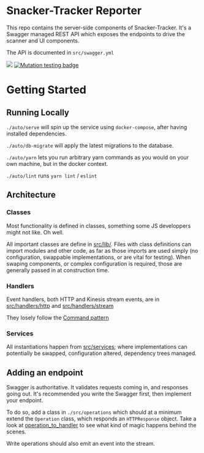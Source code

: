 # Snacker-Tracker Reporter

This repo contains the server-side components of Snacker-Tracker. It's a Swagger
managed REST API which exposes the endpoints to drive the scanner and UI components.

The API is documented in `src/swagger.yml`

<a href="https://codeclimate.com/github/snacker-tracker/reporter/maintainability"><img src="https://api.codeclimate.com/v1/badges/653ebd9271d102bcb81c/maintainability" /></a> [![Mutation testing badge](https://img.shields.io/endpoint?style=flat&url=https%3A%2F%2Fbadge-api.stryker-mutator.io%2Fgithub.com%2Fsnacker-tracker%2Freporter%2Fmaster)](https://dashboard.stryker-mutator.io/reports/github.com/snacker-tracker/reporter/master)

# Getting Started

## Running Locally

`./auto/serve` will spin up the service using `docker-compose`, after having installed dependencies.

`./auto/db-migrate` will apply the latest migrations to the database.

`./auto/yarn` lets you run arbitrary yarn commands as you would on your own machine, but in the docker context.

`./auto/lint` runs `yarn lint` / `eslint`

## Architecture

### Classes

Most functionality is defined in classes, something some JS developpers might not like. Oh well.

All important classes are define in [src/lib/](./src/lib). Files with class definitions can import modules and other code, as far as those imports
are used simply (no configuration, swappable implementations, or are vital for testing). When swaping components, or complex configuration is required,
those are generally passed in at construction time.

### Handlers

Event handlers, both HTTP and Kinesis stream events, are in [src/handlers/http](./src/handlers/http/) and [src/handlers/stream](./src/handlers/stream/)

They losely follow the [Command pattern](https://en.wikipedia.org/wiki/Command_pattern)

### Services

All instantiations happen from [src/services](./src/services); where implementations can potentially be swapped, configuration altered, dependency trees managed.

## Adding an endpoint

Swagger is authoritative. It validates requests coming in, and responses going out. It's recommended you write the Swagger first, then implement your endpoint.

To do so, add a class in `./src/operations` which should at a minimum extend the `Operation` class, which responds an `HTTPResponse` object. Take a look at [operation_to_handler](./src/lib/operation_to_handler.js) to see what kind of magic happens behind the scenes.

Write operations should also emit an event into the stream.

